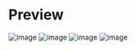 # Preview
![image](https://user-images.githubusercontent.com/79106085/235375644-20818f5a-70fd-48e0-9560-484caa91d196.png)
![image](https://user-images.githubusercontent.com/79106085/235376665-4e93ad4b-ed35-4786-964a-a20cccacdfab.png)
![image](https://user-images.githubusercontent.com/79106085/235376252-b3a4b09d-1f26-498c-8f18-06324ab39f7b.png)
![image](https://user-images.githubusercontent.com/79106085/235376317-a2bdcaa4-5d57-4444-948c-d53bda9e8fa3.png)
